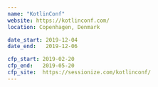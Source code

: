 ```yaml
---
name: "KotlinConf"
website: https://kotlinconf.com/
location: Copenhagen, Denmark

date_start: 2019-12-04
date_end:   2019-12-06

cfp_start: 2019-02-20
cfp_end:   2019-05-20
cfp_site:  https://sessionize.com/kotlinconf/
---
```

